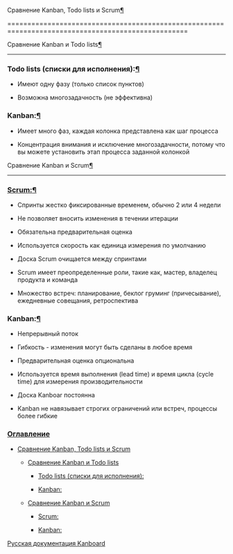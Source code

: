 Сравнение Kanban, Todo lists и Scrum[¶](#kanban-vs-todo-lists-and-scrum "Ссылка на этот заголовок")

===================================================================================================



Сравнение Kanban и Todo lists[¶](#kanban-vs-todo-lists "Ссылка на этот заголовок")

----------------------------------------------------------------------------------



### Todo lists (списки для исполнения):[¶](#todo-lists "Ссылка на этот заголовок")



-   Имеют одну фазу (только список пунктов)



-   Возможна многозадачность (не эффективна)



### Kanban:[¶](#kanban "Ссылка на этот заголовок")



-   Имеет много фаз, каждая колонка представлена как шаг процесса



-   Концентрация внимания и исключение многозадачности, потому что вы можете установить этап процесса заданной колонкой



Сравнение Kanban и Scrum[¶](#kanban-vs-scrum "Ссылка на этот заголовок")

------------------------------------------------------------------------



### [Scrum:](https://ru.wikipedia.org/wiki/Scrum)[¶](#scrum "Ссылка на этот заголовок")



-   Спринты жестко фиксированные временем, обычно 2 или 4 недели



-   Не позволяет вносить изменения в течении итерации



-   Обязательна предварительная оценка



-   Используется скорость как единица измерения по умолчанию



-   Доска Scrum очищается между спринтами



-   Scrum имеет преопределенные роли, такие как, мастер, владелец продукта и команда



-   Множество встреч: планирование, беклог груминг (причесывание), ежедневные совещания, ретроспектива



### Kanban:[¶](#id1 "Ссылка на этот заголовок")



-   Непрерывный поток



-   Гибкость - изменения могут быть сделаны в любое время



-   Предварительная оценка опциональна



-   Используется время выполнения (lead time) и время цикла (cycle time) для измерения производительности



-   Доска Kanboar постоянна



-   Kanban не навязывает строгих ограничений или встреч, процессы более гибкие



### [Оглавление](index.markdown)



-   [Сравнение Kanban, Todo lists и Scrum](#)

    -   [Сравнение Kanban и Todo lists](#kanban-vs-todo-lists)

        -   [Todo lists (списки для исполнения):](#todo-lists)

        -   [Kanban:](#kanban)

    -   [Сравнение Kanban и Scrum](#kanban-vs-scrum)

        -   [Scrum:](#scrum)

        -   [Kanban:](#id1)



 



 



 



 



 



 



[Русская документация Kanboard](http://kanboard.ru/doc/)

